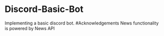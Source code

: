 # Discord-Basic-Bot
Implementing a basic discord bot.
#Acknowledgements
News functionality is powered by News API
